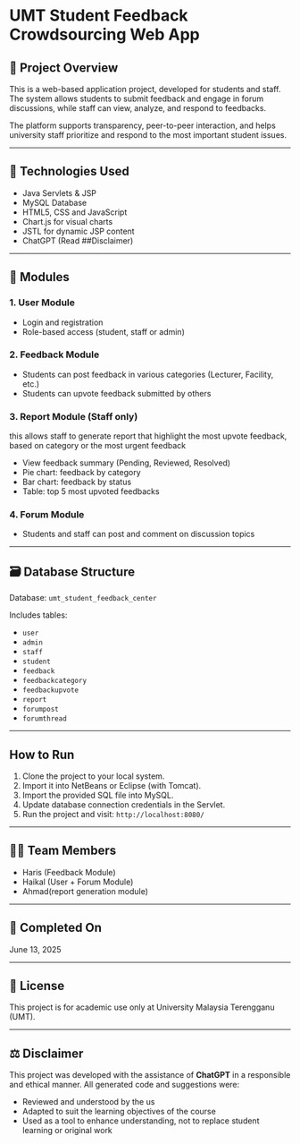 # UMT Student Feedback Crowdsourcing Web App

## 📘 Project Overview

This is a web-based application project, developed for students and staff. The system allows students to submit feedback and engage in forum discussions, while staff can view, analyze, and respond to feedbacks.

The platform supports transparency, peer-to-peer interaction, and helps university staff prioritize and respond to the most important student issues.

---

## 🔧 Technologies Used

- Java Servlets & JSP
- MySQL Database
- HTML5, CSS and JavaScript
- Chart.js for visual charts
- JSTL for dynamic JSP content
- ChatGPT (Read ##Disclaimer)

---

## 🧱 Modules

### 1. User Module
- Login and registration
- Role-based access (student, staff or admin)

### 2. Feedback Module
- Students can post feedback in various categories (Lecturer, Facility, etc.)
- Students can upvote feedback submitted by others

### 3. Report Module (Staff only)
this allows staff to generate report that highlight the most upvote feedback, based on category or the most urgent feedback
- View feedback summary (Pending, Reviewed, Resolved)
- Pie chart: feedback by category
- Bar chart: feedback by status
- Table: top 5 most upvoted feedbacks

### 4. Forum Module
- Students and staff can post and comment on discussion topics

---

## 🗃️ Database Structure

Database: `umt_student_feedback_center`

Includes tables:
- `user`
- `admin`
- `staff`
- `student`
- `feedback`
- `feedbackcategory`
- `feedbackupvote`
- `report`
- `forumpost`
- `forumthread`



---

## How to Run

1. Clone the project to your local system.
2. Import it into NetBeans or Eclipse (with Tomcat).
3. Import the provided SQL file into MySQL.
4. Update database connection credentials in the Servlet.
5. Run the project and visit: `http://localhost:8080/`

---

## 👨‍💻 Team Members

- Haris (Feedback Module)
- Haikal (User + Forum Module)
- Ahmad(report generation module)

---

## 📅 Completed On

June 13, 2025

---

## 📂 License 
This project is for academic use only at University Malaysia Terengganu (UMT).

---

## ⚖️ Disclaimer

This project was developed with the assistance of **ChatGPT** in a responsible and ethical manner. All generated code and suggestions were:
- Reviewed and understood by the us
- Adapted to suit the learning objectives of the course
- Used as a tool to enhance understanding, not to replace student learning or original work
